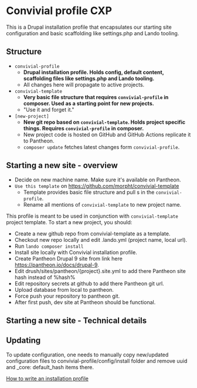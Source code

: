# Convivial profile CXP

This is a Drupal installation profile that encapsulates our starting site configuration and basic scaffolding
like settings.php and Lando tooling.

## Structure

* `convivial-profile`
    * **Drupal installation profile. Holds config, default content, scaffolding files like settings.php and Lando tooling.**
    * All changes here will propagate to active projects.
* `convivial-template`
    * **Very basic file structure that requires `convivial-profile` in composer. Used as a starting point for new projects.**
    * "Use it and forget it."
* `[new-project]`
    * **New git repo based on `convivial-template`. Holds project specific things. Requires `convivial-profile` in composer.**
    * New project code is hosted on GitHub and GitHub Actions replicate it to Pantheon.
    * `composer update` fetches latest changes form `convivial-profile`.

## Starting a new site - overview

* Decide on new machine name. Make sure it's available on Pantheon.
* `Use this template` on https://github.com/morpht/convivial-template
    * Template provides basic file structure and pull s in the `convivial-profile`.
    * Rename all mentions of `convivial-template` to new project name.

This profile is meant to be used in conjunction with `convivial-template` project template. To start a new project, you should:

* Create a new github repo from convivial-template as a template.
* Checkout new repo locally and edit .lando.yml (project name, local url).
* Run `lando composer install`
* Install site locally with Convivial installation profile.
* Create Pantheon Drupal 9 site from link here https://pantheon.io/docs/drupal-9.
* Edit drush/sites/pantheon/{project}.site.yml to add there Pantheon site hash instead of %hash%
* Edit repository secrets at github to add there Pantheon git url.
* Upload database from local to pantheon.
* Force push your repository to pantheon git.
* After first push, dev site at Pantheon should be functional.

## Starting a new site - Technical details




## Updating

To update configuration, one needs to manually copy new/updated configuration files to convivial-profile/config/install folder and remove uuid and _core: default_hash items there.

[How to write an installation profile](https://www.drupal.org/docs/distributions/creating-distributions/how-to-write-a-drupal-installation-profile)
